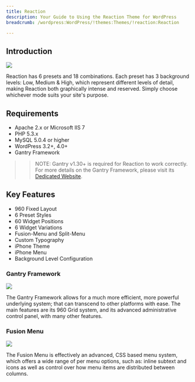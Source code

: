 ```yaml
---
title: Reaction
description: Your Guide to Using the Reaction Theme for WordPress
breadcrumb: /wordpress:WordPress/!themes:Themes/!reaction:Reaction

---
```


Introduction
-----

![][reaction]

Reaction has 6 presets and 18 combinations. Each preset has 3 background levels: Low, Medium & High, which represent different levels of detail, making Reaction both graphically intense and reserved. Simply choose whichever mode suits your site's purpose.

Requirements
-----

* Apache 2.x or Microsoft IIS 7
* PHP 5.3.x
* MySQL 5.0.4 or higher
* WordPress 3.2+, 4.0+
* Gantry Framework

>> NOTE: Gantry v1.30+ is required for Reaction to work correctly. For more details on the Gantry Framework, please visit its [Dedicated Website][gantry].

Key Features
-----

* 960 Fixed Layout
* 6 Preset Styles
* 60 Widget Positions
* 6 Widget Variations
* Fusion-Menu and Split-Menu
* Custom Typography
* iPhone Theme
* iPhone Menu
* Background Level Configuration

### Gantry Framework

![][gantry]

The Gantry Framework allows for a much more efficient, more powerful underlying system; that can transcend to other platforms with ease. The main features are its 960 Grid system, and its advanced administrative control panel, with many other features.

### Fusion Menu

![][fusion]

The Fusion Menu is effectively an advanced, CSS based menu system, which offers a wide range of per menu options, such as: inline subtext and icons as well as control over how menu items are distributed between columns.

[gantry]: http://gantry.org/
[gantry_install]: ../../start/gantry.md
[reaction]: assets/reaction.jpeg
[gantry]: assets/gantry.jpg
[fusion]: assets/fusion.jpg
[bootstrap]: http://twitter.github.com/bootstrap/

